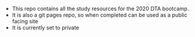 - This repo contains all the study resources for the 2020 DTA bootcamp. 
- It is also a git pages repo, so when completed can be used as a public facing site
- It is currently set to private
